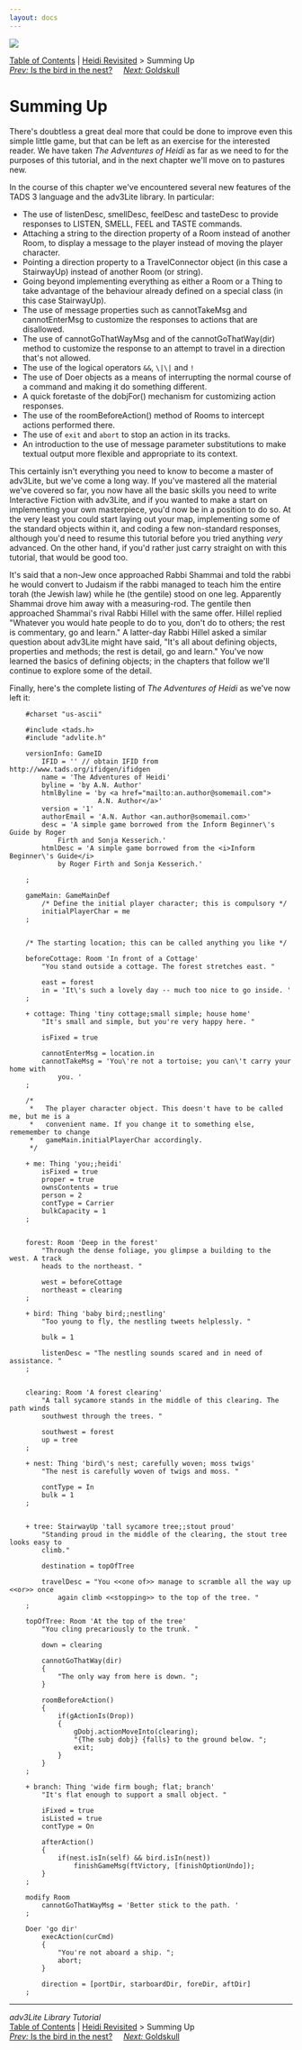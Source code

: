 ```yaml
---
layout: docs
---
```

<div class="topbar">

<img src="topbar.jpg" data-border="0" />

</div>

<div class="nav">

<a href="toc.html" class="nav">Table of Contents</a> \|
<a href="revisit.html" class="nav">Heidi Revisited</a> \> Summing Up  
<span class="navnp"><a href="birdinnest.html" class="nav"><em>Prev:</em> Is the bird in the
nest?</a>    
<a href="goldskull.html" class="nav"><em>Next:</em> Goldskull</a>    
</span>

</div>

<div class="main">

# Summing Up

There's doubtless a great deal more that could be done to improve even
this simple little game, but that can be left as an exercise for the
interested reader. We have taken *The Adventures of Heidi* as far as we
need to for the purposes of this tutorial, and in the next chapter we'll
move on to pastures new.

In the course of this chapter we've encountered several new features of
the TADS 3 language and the adv3Lite library. In particular:

- The use of listenDesc, smellDesc, feelDesc and tasteDesc to provide
  responses to LISTEN, SMELL, FEEL and TASTE commands.
- Attaching a string to the direction property of a Room instead of
  another Room, to display a message to the player instead of moving the
  player character.
- Pointing a direction property to a TravelConnector object (in this
  case a StairwayUp) instead of another Room (or string).
- Going beyond implementing everything as either a Room or a Thing to
  take advantage of the behaviour already defined on a special class (in
  this case StairwayUp).
- The use of message properties such as cannotTakeMsg and cannotEnterMsg
  to customize the responses to actions that are disallowed.
- The use of cannotGoThatWayMsg and of the cannotGoThatWay(dir) method
  to customize the response to an attempt to travel in a direction
  that's not allowed.
- The use of the logical operators `&&`,
  `\|\|` and `!`
- The use of Doer objects as a means of interrupting the normal course
  of a command and making it do something different.
- A quick foretaste of the dobjFor() mechanism for customizing action
  responses.
- The use of the roomBeforeAction() method of Rooms to intercept actions
  performed there.
- The use of `exit` and
  `abort` to stop an action in its tracks.
- An introduction to the use of message parameter substitutions to make
  textual output more flexible and appropriate to its context.

This certainly isn't everything you need to know to become a master of
adv3Lite, but we've come a long way. If you've mastered all the material
we've covered so far, you now have all the basic skills you need to
write Interactive Fiction with adv3Lite, and if you wanted to make a
start on implementing your own masterpiece, you'd now be in a position
to do so. At the very least you could start laying out your map,
implementing some of the standard objects within it, and coding a few
non-standard responses, although you'd need to resume this tutorial
before you tried anything *very* advanced. On the other hand, if you'd
rather just carry straight on with this tutorial, that would be good
too.

It's said that a non-Jew once approached Rabbi Shammai and told the
rabbi he would convert to Judaism if the rabbi managed to teach him the
entire torah (the Jewish law) while he (the gentile) stood on one leg.
Apparently Shammai drove him away with a measuring-rod. The gentile then
approached Shammai's rival Rabbi Hillel with the same offer. Hillel
replied "Whatever you would hate people to do to you, don't do to
others; the rest is commentary, go and learn." A latter-day Rabbi Hillel
asked a similar question about adv3Lite might have said, "It's all about
defining objects, properties and methods; the rest is detail, go and
learn." You've now learned the basics of defining objects; in the
chapters that follow we'll continue to explore some of the detail.

Finally, here's the complete listing of *The Adventures of Heidi* as
we've now left it:

```
    #charset "us-ascii"

    #include <tads.h>
    #include "advlite.h"

    versionInfo: GameID
        IFID = '' // obtain IFID from http://www.tads.org/ifidgen/ifidgen
        name = 'The Adventures of Heidi'
        byline = 'by A.N. Author'
        htmlByline = 'by <a href="mailto:an.author@somemail.com">
                      A.N. Author</a>'
        version = '1'
        authorEmail = 'A.N. Author <an.author@somemail.com>'
        desc = 'A simple game borrowed from the Inform Beginner\'s Guide by Roger
            Firth and Sonja Kesserich.'
        htmlDesc = 'A simple game borrowed from the <i>Inform Beginner\'s Guide</i>
            by Roger Firth and Sonja Kesserich.'    
        
    ;

    gameMain: GameMainDef
        /* Define the initial player character; this is compulsory */
        initialPlayerChar = me
    ;


    /* The starting location; this can be called anything you like */

    beforeCottage: Room 'In front of a Cottage'
        "You stand outside a cottage. The forest stretches east. "
        
        east = forest
        in = 'It\'s such a lovely day -- much too nice to go inside. '
    ;

    + cottage: Thing 'tiny cottage;small simple; house home'
        "It's small and simple, but you're very happy here. "
        
        isFixed = true
        
        cannotEnterMsg = location.in
        cannotTakeMsg = 'You\'re not a tortoise; you can\'t carry your home with
            you. '
    ;

    /* 
     *   The player character object. This doesn't have to be called me, but me is a
     *   convenient name. If you change it to something else, rememember to change
     *   gameMain.initialPlayerChar accordingly.
     */

    + me: Thing 'you;;heidi'   
        isFixed = true    
        proper = true
        ownsContents = true
        person = 2   
        contType = Carrier    
        bulkCapacity = 1
    ;


    forest: Room 'Deep in the forest'
        "Through the dense foliage, you glimpse a building to the west. A track
        heads to the northeast. "
        
        west = beforeCottage
        northeast = clearing
    ;

    + bird: Thing 'baby bird;;nestling'
        "Too young to fly, the nestling tweets helplessly. "
           
        bulk = 1
        
        listenDesc = "The nestling sounds scared and in need of assistance. "
    ;


    clearing: Room 'A forest clearing'
        "A tall sycamore stands in the middle of this clearing. The path winds
        southwest through the trees. "
        
        southwest = forest
        up = tree
    ;

    + nest: Thing 'bird\'s nest; carefully woven; moss twigs'
        "The nest is carefully woven of twigs and moss. "
        
        contType = In   
        bulk = 1
    ;


    + tree: StairwayUp 'tall sycamore tree;;stout proud'     
        "Standing proud in the middle of the clearing, the stout tree looks easy to
        climb."
        
        destination = topOfTree
        
        travelDesc = "You <<one of>> manage to scramble all the way up <<or>> once 
            again climb <<stopping>> to the top of the tree. "
    ;

    topOfTree: Room 'At the top of the tree'
        "You cling precariously to the trunk. "
        
        down = clearing
        
        cannotGoThatWay(dir)
        {
            "The only way from here is down. ";
        }
        
        roomBeforeAction()
        {
            if(gActionIs(Drop))
            {
                gDobj.actionMoveInto(clearing);
                "{The subj dobj} {falls} to the ground below. ";
                exit;
            }
        }
    ;

    + branch: Thing 'wide firm bough; flat; branch'
        "It's flat enough to support a small object. "
        
        iFixed = true
        isListed = true
        contType = On
        
        afterAction()
        {
            if(nest.isIn(self) && bird.isIn(nest))
                finishGameMsg(ftVictory, [finishOptionUndo]);
        }
    ;

    modify Room
        cannotGoThatWayMsg = 'Better stick to the path. '
    ;

    Doer 'go dir'
        execAction(curCmd)
        {
            "You're not aboard a ship. ";
            abort;
        }
        
        direction = [portDir, starboardDir, foreDir, aftDir]
    ;
```

</div>

------------------------------------------------------------------------

<div class="navb">

*adv3Lite Library Tutorial*  
<a href="toc.html" class="nav">Table of Contents</a> \|
<a href="revisit.html" class="nav">Heidi Revisited</a> \> Summing Up  
<span class="navnp"><a href="birdinnest.html" class="nav"><em>Prev:</em> Is the bird in the
nest?</a>    
<a href="goldskull.html" class="nav"><em>Next:</em> Goldskull</a>    
</span>

</div>
